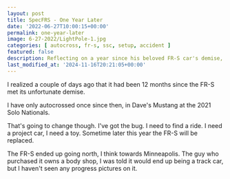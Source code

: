 ```yaml
---
layout: post
title: SpecFRS - One Year Later
date: '2022-06-27T10:00:15+00:00'
permalink: one-year-later
image: 6-27-2022/LightPole-1.jpg
categories: [ autocross, fr-s, ssc, setup, accident ]
featured: false
description: Reflecting on a year since his beloved FR-S car's demise, the author passionately plans for a new autocross project, reigniting his racing spirit.
last_modified_at: '2024-11-16T20:21:05+00:00'
---
```

I realized a couple of days ago that it had been 12 months since the FR-S met its unfortunate demise. 

I have only autocrossed once since then, in Dave's Mustang at the 2021 Solo Nationals. 

That's going to change though. I've got the bug. I need to find a ride. I need a project car, I need a toy. Sometime later this year the FR-S will be replaced.

The FR-S ended up going north, I think towards Minneapolis. The guy who purchased it owns a body shop, I was told it would end up being a track car, but I haven't seen any progress pictures on it.






